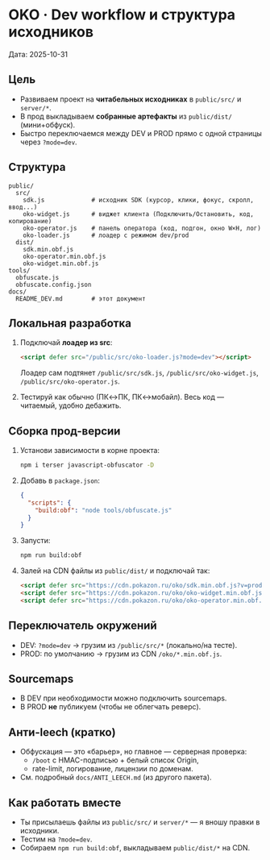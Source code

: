# OKO · Dev workflow и структура исходников
Дата: 2025-10-31

## Цель
- Развиваем проект на **читабельных исходниках** в `public/src/` и `server/*`.
- В прод выкладываем **собранные артефакты** из `public/dist/` (мини+обфуск).
- Быстро переключаемся между DEV и PROD прямо с одной страницы через `?mode=dev`.

## Структура
```
public/
  src/
    sdk.js             # исходник SDK (курсор, клики, фокус, скролл, ввод...)
    oko-widget.js      # виджет клиента (Подключить/Остановить, код, копирование)
    oko-operator.js    # панель оператора (код, подгон, окно W×H, лог)
    oko-loader.js      # лоадер с режимом dev/prod
  dist/
    sdk.min.obf.js
    oko-operator.min.obf.js
    oko-widget.min.obf.js
tools/
  obfuscate.js
  obfuscate.config.json
docs/
  README_DEV.md        # этот документ
```

## Локальная разработка
1. Подключай **лоадер из src**:
   ```html
   <script defer src="/public/src/oko-loader.js?mode=dev"></script>
   ```
   Лоадер сам подтянет `/public/src/sdk.js`, `/public/src/oko-widget.js`, `/public/src/oko-operator.js`.

2. Тестируй как обычно (ПК↔ПК, ПК↔мобайл). Весь код — читаемый, удобно дебажить.

## Сборка прод-версии
1. Установи зависимости в корне проекта:
   ```bash
   npm i terser javascript-obfuscator -D
   ```
2. Добавь в `package.json`:
   ```json
   {
     "scripts": {
       "build:obf": "node tools/obfuscate.js"
     }
   }
   ```
3. Запусти:
   ```bash
   npm run build:obf
   ```
4. Залей на CDN файлы из `public/dist/` и подключай так:
   ```html
   <script defer src="https://cdn.pokazon.ru/oko/sdk.min.obf.js?v=prod"></script>
   <script defer src="https://cdn.pokazon.ru/oko/oko-widget.min.obf.js?v=prod"></script>
   <script defer src="https://cdn.pokazon.ru/oko/oko-operator.min.obf.js?v=prod"></script>
   ```

## Переключатель окружений
- DEV: `?mode=dev` → грузим из `/public/src/*` (локально/на тесте).
- PROD: по умолчанию → грузим из CDN `/oko/*.min.obf.js`.

## Sourcemaps
- В DEV при необходимости можно подключить sourcemaps.
- В PROD **не** публикуем (чтобы не облегчать реверс).

## Анти-leech (кратко)
- Обфускация — это «барьер», но главное — серверная проверка:
  - `/boot` с HMAC-подписью + белый список Origin,
  - rate-limit, логирование, лицензии по доменам.
- См. подробный `docs/ANTI_LEECH.md` (из другого пакета).

## Как работать вместе
- Ты присылаешь файлы из `public/src/` и `server/*` — я вношу правки в исходники.
- Тестим на `?mode=dev`.
- Собираем `npm run build:obf`, выкладываем `public/dist/*` на CDN.
